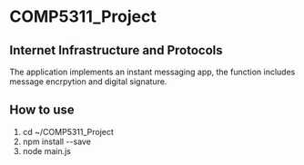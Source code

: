 # COMP5311_Project

## Internet Infrastructure and Protocols

The application implements an instant messaging app, the function includes message encrpytion and digital signature.

## How to use
1. cd ~/COMP5311_Project
2. npm install --save
3. node main.js


